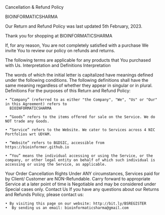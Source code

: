 Cancellation & Refund Policy

BIOINFORMATICSHARMA

Our Return and Refund Policy was last updated 5th February, 2023.

Thank you for shopping at BIOINFORMATICSHARMA

If, for any reason, You are not completely satisfied with a purchase We invite You to review our policy on refunds and returns.

The following terms are applicable for any products that You purchased with Us.
Interpretation and Definitions
Interpretation

The words of which the initial letter is capitalized have meanings defined under the following conditions. The following definitions shall have the same meaning regardless of whether they appear in singular or in plural.
Definitions For the purposes of this Return and Refund Policy:

    • “Company” (referred to as either "the Company", "We", "Us" or "Our" in this Agreement) refers to 
      BIOINFORMATICSHARMA

    • “Goods” refers to the items offered for sale on the Service. We do NOT trade any Goods.

    • “Service” refers to the Website. We cater to Services across 4 NIC Portfolios wrt UDYAM.

    • “Website” refers to BGDSIC, accessible from https://bioinformer.github.io

    • “You” means the individual accessing or using the Service, or the company, or other legal entity on behalf of which such individual is accessing or using the Service, as applicable.
Your Order Cancellation Rights
Under ANY circumstances, Services paid for by Client/ Customer are NON-Refundable. Carry forward to appropriate Service at a later point of time is Negotiable and may be considered under Special cases only.
Contact Us
If you have any questions about our Returns and Refunds Policy, please contact us:

    • By visiting this page on our website: http://bit.ly/BSREGISTER
    •  By sending us an email: bioinformaticsharma@gmail.com
